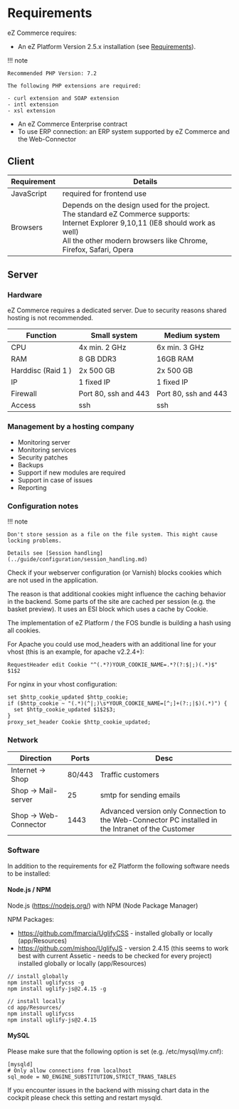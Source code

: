 # Requirements

eZ Commerce requires:

- An eZ Platform Version 2.5.x installation (see [Requirements](https://doc.ezplatform.com/en/2.5/getting_started/requirements_and_system_configuration/)).

!!! note

    Recommended PHP Version: 7.2

    The following PHP extensions are required:

    - curl extension and SOAP extension
    - intl extension
    - xsl extension

- An eZ Commerce Enterprise contract
- To use ERP connection: an ERP system supported by eZ Commerce and the Web-Connector 

## Client

|Requirement|Details|
|--- |--- |
|JavaScript|required for frontend use|
|Browsers|Depends on the design used for the project.</br>The standard eZ Commerce supports:</br>Internet Explorer 9,10,11 (IE8 should work as well)</br>All the other modern browsers like Chrome, Firefox, Safari, Opera|

## Server

### Hardware

eZ Commerce requires a dedicated server. Due to security reasons shared hosting is not recommended.

|Function|Small system|Medium system|
|---|---|---|
|CPU|4x min. 2 GHz|6x min. 3 GHz|
|RAM|8 GB DDR3|16GB RAM|
|Harddisc (Raid 1 )|2x 500 GB|2x 500 GB|
|IP|1 fixed IP|1 fixed IP|
|Firewall|Port 80, ssh and 443|Port 80, ssh and 443|
|Access|ssh|ssh|

### Management by a hosting company

- Monitoring server
- Monitoring services
- Security patches
- Backups
- Support if new modules are required
- Support in case of issues
- Reporting

### Configuration notes

!!! note

    Don't store session as a file on the file system. This might cause locking problems.

    Details see [Session handling](../guide/configuration/session_handling.md)

Check if your webserver configuration (or Varnish) blocks cookies which are not used in the application. 

The reason is that additional cookies might influence the caching behavior in the backend. Some parts of the site are cached per session (e.g. the basket preview). It uses an ESI block which uses a cache by Cookie.

The implementation of eZ Platform / the FOS bundle is building a hash using all cookies.  

For Apache you could use mod\_headers with an additional line for your vhost (this is an example, for apache v2.2.4+):

``` 
RequestHeader edit Cookie "^(.*?)YOUR_COOKIE_NAME=.*?(?:$|;)(.*)$" $1$2
```

For nginx in your vhost configuration:

``` 
set $http_cookie_updated $http_cookie;
if ($http_cookie ~ "(.*)(^|;)\s*YOUR_COOKIE_NAME=[^;]+(?:;|$)(.*)") {
  set $http_cookie_updated $1$2$3;
}
proxy_set_header Cookie $http_cookie_updated;
```

### Network

| Direction              | Ports  | Desc                                                                                               |
| ---------------------- | ------ | -------------------------------------------------------------------------------------------------- |
| Internet -> Shop      | 80/443 | Traffic customers                                                                                  |
| Shop -> Mail-server   | 25     | smtp for sending emails                                                                            |
| Shop -> Web-Connector | 1443   | Advanced version only Connection to the Web-Connector PC installed in the Intranet of the Customer |

### Software

In addition to the requirements for eZ Platform the following software needs to be installed:

#### Node.js / NPM

Node.js (<https://nodejs.org/>) with NPM (Node Package Manager)

NPM Packages:

- <https://github.com/fmarcia/UglifyCSS> - installed globally or locally (app/Resources)
- <https://github.com/mishoo/UglifyJS> - version 2.4.15 (this seems to work best with current Assetic - needs to be checked for every project) installed globally or locally (app/Resources)  

```
// install globally
npm install uglifycss -g
npm install uglify-js@2.4.15 -g
 
// install locally
cd app/Resources/
npm install uglifycss
npm install uglify-js@2.4.15 
```

#### MySQL

Please make sure that the following option is set (e.g. /etc/mysql/my.cnf): 

``` 
[mysqld]
# Only allow connections from localhost
sql_mode = NO_ENGINE_SUBSTITUTION,STRICT_TRANS_TABLES
```

If you encounter issues in the backend with missing chart data in the cockpit please check this setting and restart mysqld.
